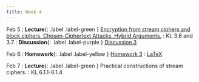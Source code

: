 ```yaml
---
title: Week 4
---
```


Feb 5
: **Lecture**{: .label .label-green } [Encryption from stream ciphers and block ciphers. Chosen-Ciphertext Attacks. Hybrid Arguments.](/assets/lecture_slides/lec6.pdf)
    : KL 3.6 and 3.7
: **Discussion**{: .label .label-purple } [Discussion 3](/assets/discussion/disc3.pdf)

Feb 6
: **Homework**{: .label .label-yellow } [Homework 3](/assets/homework/hw3.pdf)
    : [LaTeX](/assets/homework/hw3.tex)

Feb 7
: **Lecture**{: .label .label-green } Practical constructions of stream ciphers.
    : KL 6.1.1-6.1.4
